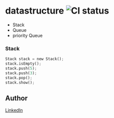 # datastructure ![CI status](https://images.pexels.com/photos/414540/pexels-photo-414540.jpeg?dl&amp;fit=crop&amp;crop=entropy&amp;w=1280&amp;h=853)


* Stack 
* Queue
* priority Queue
### Stack
 ```python
Stack stack = new Stack();
stack.isEmpty();
stack.push(5);
stack.push(3);
stack.pop();
stack.show();
 ```
## Author
[LinkedIn](http://linkedin.com/in/krikalyt)
